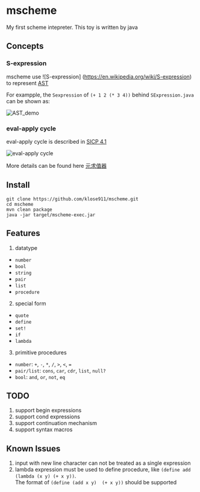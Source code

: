 # mscheme
My first scheme intepreter. This toy is written by java 

## Concepts

### S-expression
mscheme use ![S-expression] (https://en.wikipedia.org/wiki/S-expression) to represent [AST](https://en.wikipedia.org/wiki/Abstract_syntax_tree) 

For exampple, the `Sexpression` of `(+ 1 2 (* 3 4))` behind `SExpression.java` can be shown as: 

![AST_demo](http://upload.wikimedia.org/wikipedia/commons/thumb/1/11/S-expression_tree.svg/220px-S-expression_tree.svg.png)

### eval-apply cycle
eval-apply cycle is described in [SICP 4.1](https://mitpress.mit.edu/sicp/full-text/book/book-Z-H-26.html#%_sec_4.1.1)

![eval-apply cycle](https://klose911.github.io/html/intepreter/pic/eval-apply.gif)

More details can be found here [元求值器](https://klose911.github.io/html/intepreter/meta_evalutor.html)

## Install
```shell
git clone https://github.com/klose911/mscheme.git
cd mscheme
mvn clean package
java -jar target/mscheme-exec.jar
```

## Features

1. datatype
- `number`
- `bool`
- `string`
- `pair`
- `list`
- `procedure`

2. special form
- `quote`
- `define`
- `set!`
- `if`
- `lambda`

3. primitive procedures
- `number`: `+`, `-`, `*`, `/`, `>`, `<`, `=`
- `pair/list`: `cons`, `car`, `cdr`, `list`, `null?`
- `bool`: `and`, `or`, `not`, `eq`

## TODO
1. support begin expressions
2. support cond expressions 
3. support continuation mechanism
4. support syntax macros 

## Known Issues
1. input with new line character can not be treated as a single expression
2. lambda expression must be used to define procedure, like `(define add (lambda (x y) (+ x y))`.  
   The format of `(define (add x y)  (+ x y))` should be supported 
